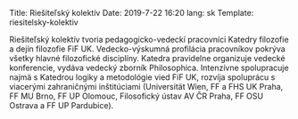 Title: Riešiteľský kolektív
Date: 2019-7-22 16:20
lang: sk
Template: riesitelsky-kolektiv

Riešiteľský kolektív tvoria pedagogicko-vedeckí pracovníci Katedry
filozofie a dejín filozofie FiF UK. Vedecko-výskumná profilácia
pracovníkov pokrýva všetky hlavné filozofické disciplíny. Katedra
pravidelne organizuje vedecké konferencie, vydáva vedecký zborník
Philosophica. Intenzívne spolupracuje najmä s Katedrou logiky a
metodológie vied FiF UK, rozvíja spoluprácu s viacerými zahraničnými
inštitúciami (Universität Wien, FF a FHS UK Praha, FF MU Brno, FF UP
Olomouc, Filosofický ústav AV ČR Praha, FF OSU Ostrava a FF UP
Pardubice).
